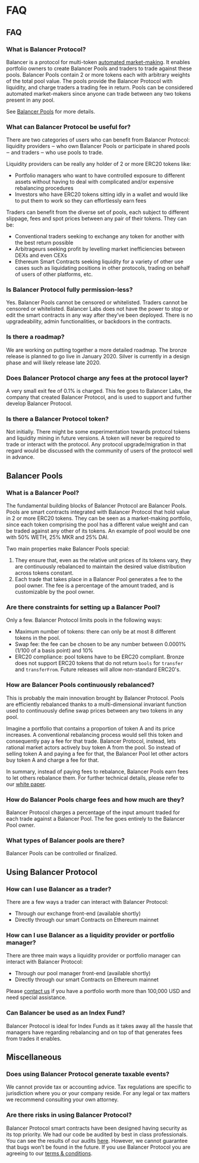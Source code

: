 # FAQ

## FAQ

### What is Balancer Protocol?

Balancer is a protocol for multi-token [automated market-making](../protocol/background.md). It enables portfolio owners to create Balancer Pools and traders to trade against these pools. Balancer Pools contain 2 or more tokens each with arbitrary weights of the total pool value. The pools provide the Balancer Protocol with liquidity, and charge traders a trading fee in return. Pools can be considered automated market-makers since anyone can trade between any two tokens present in any pool.

See [Balancer Pools](http://a) for more details.

### What can Balancer Protocol be useful for?

There are two categories of users who can benefit from Balancer Protocol: liquidity providers ‒ who own Balancer Pools or participate in shared pools ‒ and traders ‒ who use pools to trade.

Liquidity providers can be really any holder of 2 or more ERC20 tokens like:

* Portfolio managers who want to have controlled exposure to different assets without having to deal with complicated and/or expensive rebalancing procedures 
* Investors who have ERC20 tokens sitting idly in a wallet and would like to put them to work so they can effortlessly earn fees 

Traders can benefit from the diverse set of pools, each subject to different slippage, fees and spot prices between any pair of their tokens. They can be:

* Conventional traders seeking to exchange any token for another with the best return possible 
* Arbitrageurs seeking profit by levelling market inefficiencies between DEXs and even CEXs 
* Ethereum Smart Contracts seeking liquidity for a variety of other use cases such as liquidating positions in other protocols, trading on behalf of users of other platforms, etc. 

### Is Balancer Protocol fully permission-less?

Yes. Balancer Pools cannot be censored or whitelisted. Traders cannot be censored or whitelisted. Balancer Labs does not have the power to stop or edit the smart contracts in any way after they’ve been deployed. There is no upgradeability, admin functionalities, or backdoors in the contracts.

### Is there a roadmap?

We are working on putting together a more detailed roadmap. The bronze release is planned to go live in January 2020. Silver is currently in a design phase and will likely release late 2020.

### Does Balancer Protocol charge any fees at the protocol layer?

A very small exit fee of 0.1% is charged. This fee goes to Balancer Labs, the company that created Balancer Protocol, and is used to support and further develop Balancer Protocol.

### Is there a Balancer Protocol token?

Not initially. There might be some experimentation towards protocol tokens and liquidity mining in future versions. A token will never be required to trade or interact with the protocol. Any protocol upgrade/migration in that regard would be discussed with the community of users of the protocol well in advance.

## Balancer Pools

### What is a Balancer Pool?

The fundamental building blocks of Balancer Protocol are Balancer Pools. Pools are smart contracts integrated with Balancer Protocol that hold value in 2 or more ERC20 tokens. They can be seen as a market-making portfolio, since each token comprising the pool has a different value weight and can be traded against any other of its tokens. An example of pool would be one with 50% WETH, 25% MKR and 25% DAI.

Two main properties make Balancer Pools special:

1. They ensure that, even as the relative unit prices of its tokens vary, they are continuously rebalanced to maintain the desired value distribution across tokens constant. 
2. Each trade that takes place in a Balancer Pool generates a fee to the pool owner. The fee is a percentage of the amount traded, and is customizable by the pool owner. 

### Are there constraints for setting up a Balancer Pool?

Only a few. Balancer Protocol limits pools in the following ways:

* Maximum number of tokens: there can only be at most 8 different tokens in the pool.
* Swap fee: the fee can be chosen to be any number between 0.0001% \(1/100 of a basis point\) and 10% 
* ERC20 compliance: pool tokens have to be ERC20 compliant. Bronze does not support ERC20 tokens that do not return `bools` for `transfer` and `transferFrom`. Future releases will allow non-standard ERC20's.

### How are Balancer Pools continuously rebalanced?

This is probably the main innovation brought by Balancer Protocol. Pools are efficiently rebalanced thanks to a multi-dimensional invariant function used to continuously define swap prices between any two tokens in any pool.

Imagine a portfolio that contains a proportion of token A and its price increases. A conventional rebalancing process would sell this token and consequently pay a fee for that trade. Balancer Protocol, instead, lets rational market actors actively buy token A from the pool. So instead of selling token A and paying a fee for that, the Balancer Pool let other actors buy token A and charge a fee for that.

In summary, instead of paying fees to rebalance, Balancer Pools earn fees to let others rebalance them. For further technical details, please refer to our [white paper](http://a).

### How do Balancer Pools charge fees and how much are they?

Balancer Protocol charges a percentage of the input amount traded for each trade against a Balancer Pool. The fee goes entirely to the Balancer Pool owner.

### What types of Balancer pools are there?

Balancer Pools can be controlled or finalized.

## Using Balancer Protocol

### How can I use Balancer as a trader?

There are a few ways a trader can interact with Balancer Protocol:

* Through our exchange front-end \(available shortly\)
* Directly through our smart Contracts on Ethereum mainnet

### How can I use Balancer as a liquidity provider or portfolio manager?

There are three main ways a liquidity provider or portfolio manager can interact with Balancer Protocol:

* Through our pool manager front-end \(available shortly\)
* Directly through our smart Contracts on Ethereum mainnet

Please [contact us](mailto:contact@balancer.finace) if you have a portfolio worth more than 100,000 USD and need special assistance.

### Can Balancer be used as an Index Fund?

Balancer Protocol is ideal for Index Funds as it takes away all the hassle that managers have regarding rebalancing and on top of that generates fees from trades it enables.

## Miscellaneous

### Does using Balancer Protocol generate taxable events?

We cannot provide tax or accounting advice. Tax regulations are specific to jurisdiction where you or your company reside. For any legal or tax matters we recommend consulting your own attorney.

### Are there risks in using Balancer Protocol?

Balancer Protocol smart contracts have been designed having security as its top priority. We had our code be audited by best in class professionals. You can see the results of our audits [here](http://a). However, we cannot guarantee that bugs won’t be found in the future. If you use Balancer Protocol you are agreeing to our [terms & conditions](http://a).

